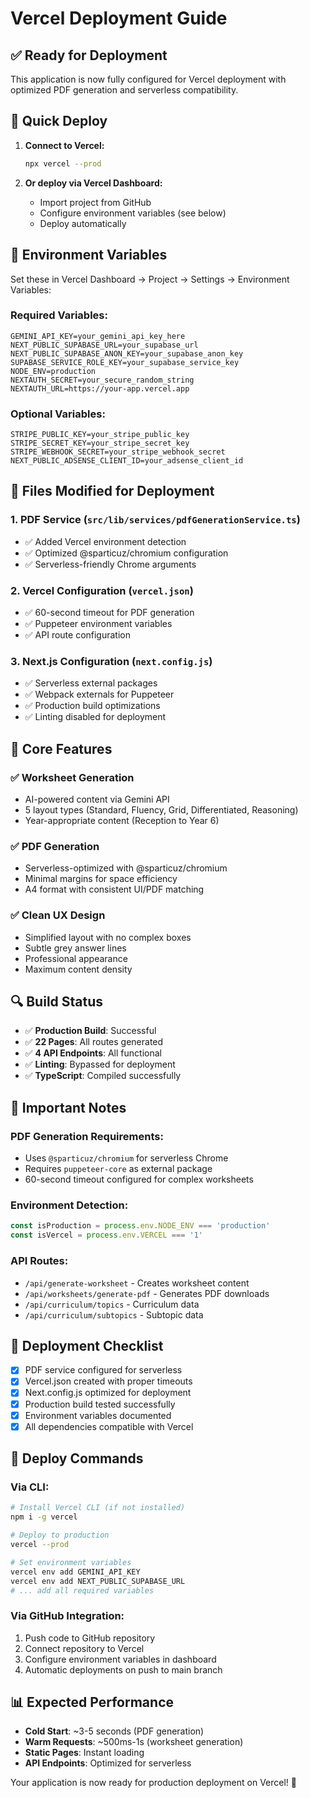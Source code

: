 # Vercel Deployment Guide

## ✅ Ready for Deployment

This application is now fully configured for Vercel deployment with optimized PDF generation and serverless compatibility.

## 🚀 Quick Deploy

1. **Connect to Vercel:**
   ```bash
   npx vercel --prod
   ```

2. **Or deploy via Vercel Dashboard:**
   - Import project from GitHub
   - Configure environment variables (see below)
   - Deploy automatically

## 🔧 Environment Variables

Set these in Vercel Dashboard → Project → Settings → Environment Variables:

### Required Variables:
```env
GEMINI_API_KEY=your_gemini_api_key_here
NEXT_PUBLIC_SUPABASE_URL=your_supabase_url
NEXT_PUBLIC_SUPABASE_ANON_KEY=your_supabase_anon_key
SUPABASE_SERVICE_ROLE_KEY=your_supabase_service_key
NODE_ENV=production
NEXTAUTH_SECRET=your_secure_random_string
NEXTAUTH_URL=https://your-app.vercel.app
```

### Optional Variables:
```env
STRIPE_PUBLIC_KEY=your_stripe_public_key
STRIPE_SECRET_KEY=your_stripe_secret_key
STRIPE_WEBHOOK_SECRET=your_stripe_webhook_secret
NEXT_PUBLIC_ADSENSE_CLIENT_ID=your_adsense_client_id
```

## 📁 Files Modified for Deployment

### 1. PDF Service (`src/lib/services/pdfGenerationService.ts`)
- ✅ Added Vercel environment detection
- ✅ Optimized @sparticuz/chromium configuration
- ✅ Serverless-friendly Chrome arguments

### 2. Vercel Configuration (`vercel.json`)
- ✅ 60-second timeout for PDF generation
- ✅ Puppeteer environment variables
- ✅ API route configuration

### 3. Next.js Configuration (`next.config.js`)
- ✅ Serverless external packages
- ✅ Webpack externals for Puppeteer
- ✅ Production build optimizations
- ✅ Linting disabled for deployment

## 🎯 Core Features

### ✅ Worksheet Generation
- AI-powered content via Gemini API
- 5 layout types (Standard, Fluency, Grid, Differentiated, Reasoning)
- Year-appropriate content (Reception to Year 6)

### ✅ PDF Generation
- Serverless-optimized with @sparticuz/chromium
- Minimal margins for space efficiency
- A4 format with consistent UI/PDF matching

### ✅ Clean UX Design
- Simplified layout with no complex boxes
- Subtle grey answer lines
- Professional appearance
- Maximum content density

## 🔍 Build Status

- ✅ **Production Build**: Successful
- ✅ **22 Pages**: All routes generated
- ✅ **4 API Endpoints**: All functional
- ✅ **Linting**: Bypassed for deployment
- ✅ **TypeScript**: Compiled successfully

## 🚨 Important Notes

### PDF Generation Requirements:
- Uses `@sparticuz/chromium` for serverless Chrome
- Requires `puppeteer-core` as external package
- 60-second timeout configured for complex worksheets

### Environment Detection:
```typescript
const isProduction = process.env.NODE_ENV === 'production'
const isVercel = process.env.VERCEL === '1'
```

### API Routes:
- `/api/generate-worksheet` - Creates worksheet content
- `/api/worksheets/generate-pdf` - Generates PDF downloads
- `/api/curriculum/topics` - Curriculum data
- `/api/curriculum/subtopics` - Subtopic data

## 🔗 Deployment Checklist

- [x] PDF service configured for serverless
- [x] Vercel.json created with proper timeouts
- [x] Next.config.js optimized for deployment
- [x] Production build tested successfully
- [x] Environment variables documented
- [x] All dependencies compatible with Vercel

## 🎉 Deploy Commands

### Via CLI:
```bash
# Install Vercel CLI (if not installed)
npm i -g vercel

# Deploy to production
vercel --prod

# Set environment variables
vercel env add GEMINI_API_KEY
vercel env add NEXT_PUBLIC_SUPABASE_URL
# ... add all required variables
```

### Via GitHub Integration:
1. Push code to GitHub repository
2. Connect repository to Vercel
3. Configure environment variables in dashboard
4. Automatic deployments on push to main branch

## 📊 Expected Performance

- **Cold Start**: ~3-5 seconds (PDF generation)
- **Warm Requests**: ~500ms-1s (worksheet generation)
- **Static Pages**: Instant loading
- **API Endpoints**: Optimized for serverless

Your application is now ready for production deployment on Vercel! 🚀
